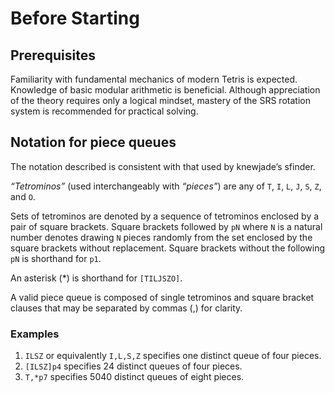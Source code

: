 # Before Starting

## Prerequisites

Familiarity with fundamental mechanics of modern Tetris is expected. Knowledge of basic modular arithmetic is beneficial. Although appreciation of the theory requires only a logical mindset, mastery of the SRS rotation system is recommended for practical solving.

## Notation for piece queues

The notation described is consistent with that used by knewjade’s sfinder.

_“Tetrominos”_ (used interchangeably with _“pieces”_) are any of `T`, `I`, `L`, `J`, `S`, `Z`, and `O`.

Sets of tetrominos are denoted by a sequence of tetrominos enclosed by a pair of square brackets. Square brackets followed by `pN` where `N` is a natural number denotes drawing `N` pieces randomly from the set enclosed by the square brackets without replacement. Square brackets without the following `pN` is shorthand for `p1`.

An asterisk (\*) is shorthand for `[TILJSZO]`.

A valid piece queue is composed of single tetrominos and square bracket clauses that may be separated by commas (,) for clarity.

### Examples

1. `ILSZ` or equivalently `I,L,S,Z` specifies one distinct queue of four pieces.
1. `[ILSZ]p4` specifies 24 distinct queues of four pieces.
1. `T,*p7` specifies 5040 distinct queues of eight pieces.
